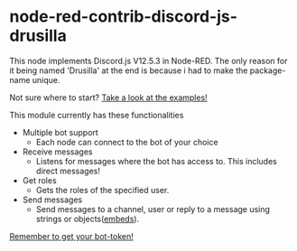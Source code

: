 # node-red-contrib-discord-js-drusilla
This node implements Discord.js V12.5.3 in Node-RED. The only reason for it being named 'Drusilla' at the end is because i had to make the package-name unique.

Not sure where to start? [Take a look at the examples!](examples.md)

This module currently has these functionalities
* Multiple bot support
	* Each node can connect to the bot of your choice
* Receive messages
	* Listens for messages where the bot has access to. This includes direct messages!
* Get roles
	* Gets the roles of the specified user.
* Send messages
	* Send messages to a channel, user or reply to a message using strings or objects([embeds](https://discordjs.guide/popular-topics/embeds.html#using-an-embed-object)).

[Remember to get your bot-token!](https://discord.com/developers/applications)
